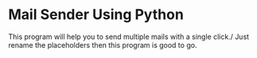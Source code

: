 # Mail Sender Using Python

This program will help you to send multiple mails with a single click./
Just rename the placeholders then this program is good to go.
